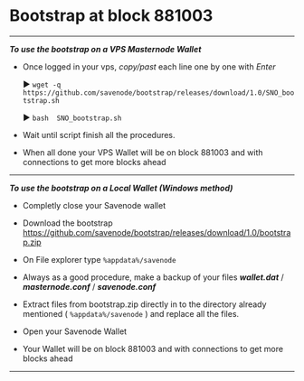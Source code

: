 # Bootstrap at block 881003

***

***To use the bootstrap on a VPS Masternode Wallet***

* Once logged in your vps, *copy/past* each line one by one with *Enter*

	:arrow_forward: `wget -q https://github.com/savenode/bootstrap/releases/download/1.0/SNO_bootstrap.sh`

	:arrow_forward: `bash  SNO_bootstrap.sh`


* Wait until script finish all the procedures. 
* When all done your VPS Wallet will be on block 881003 and with connections to get more blocks ahead

***

***To use the bootstrap on a Local Wallet (Windows method)***

* Completly close your Savenode wallet

* Download the bootstrap https://github.com/savenode/bootstrap/releases/download/1.0/bootstrap.zip

* On File explorer type `%appdata%/savenode`

* Always as a good procedure, make a backup of your files ***wallet.dat*** / ***masternode.conf*** / ***savenode.conf***

* Extract files from bootstrap.zip directly in to the directory already mentioned ( `%appdata%/savenode` ) and replace all the files.

* Open  your Savenode Wallet

* Your Wallet will be on block 881003 and with connections to get more blocks ahead

***
